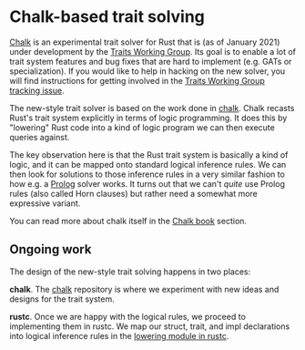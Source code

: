 # Chalk-based trait solving

[Chalk][chalk] is an experimental trait solver for Rust that is (as of <!--
date: 2021-01 --> January 2021) under development by the [Traits Working
Group][wg]. Its goal is to enable a lot of trait system features and bug fixes
that are hard to implement (e.g. GATs or specialization). If you would like to
help in hacking on the new solver, you will find instructions for getting
involved in the [Traits Working Group tracking issue][wg].

[wg]: https://github.com/rust-lang/rust/issues/48416

The new-style trait solver is based on the work done in [chalk][chalk]. Chalk
recasts Rust's trait system explicitly in terms of logic programming. It does
this by "lowering" Rust code into a kind of logic program we can then execute
queries against.

The key observation here is that the Rust trait system is basically a
kind of logic, and it can be mapped onto standard logical inference
rules. We can then look for solutions to those inference rules in a
very similar fashion to how e.g. a [Prolog] solver works. It turns out
that we can't *quite* use Prolog rules (also called Horn clauses) but
rather need a somewhat more expressive variant.

[Prolog]: https://en.wikipedia.org/wiki/Prolog

You can read more about chalk itself in the
[Chalk book](https://rust-lang.github.io/chalk/book/) section.

## Ongoing work
The design of the new-style trait solving happens in two places:

**chalk**. The [chalk][chalk] repository is where we experiment with new ideas
and designs for the trait system.

**rustc**. Once we are happy with the logical rules, we proceed to
implementing them in rustc. We map our struct, trait, and impl declarations
into logical inference rules in the [lowering module in rustc](./lowering-module.md).

[chalk]: https://github.com/rust-lang/chalk
[rustc_traits]: https://github.com/rust-lang/rust/tree/master/compiler/rustc_traits
